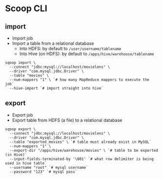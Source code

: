 # Scoop CLI

## import

- Import job
- Import a table from a relational database
  - Into HDFS: by default to `/user/username/tablename`
  - Into Hive (on HDFS): by default to `/apps/hive/warehouse/tablename`

```shell
sqoop import \
  --connect "jdbc:mysql://localhost/movielens" \
  --driver "com.mysql.jdbc.Driver" \
  --table "movies" \
  --num-mappers "1" \ `# how many MapReduce mappers to execute the job`
  --hive-import `# import straight into hive`
```

## export

- Export job
- Export table from HDFS (a file) to a relational database

```shell
sqoop export \
  --connect "jdbc:mysql://localhost/movielens" \
  --driver "com.mysql.jdbc.Driver" \
  --table "exported_movies" \ `# table must already exist in MySQL`
  --num-mappers "1" \
  --export-dir "/apps/hive/warehouse/movies" \ `# table to be exported (in Hive)`
  --input-fields-terminated-by '\001' `# what row delimiter is being used in hive table`
  --username "root" `# mysql username`
  --password "123" `# mysql pass`
```
